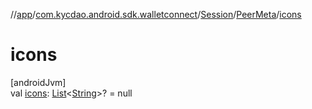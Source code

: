 //[app](../../../../index.md)/[com.kycdao.android.sdk.walletconnect](../../index.md)/[Session](../index.md)/[PeerMeta](index.md)/[icons](icons.md)

# icons

[androidJvm]\
val [icons](icons.md): [List](https://kotlinlang.org/api/latest/jvm/stdlib/kotlin.collections/-list/index.html)&lt;[String](https://kotlinlang.org/api/latest/jvm/stdlib/kotlin/-string/index.html)&gt;? = null
